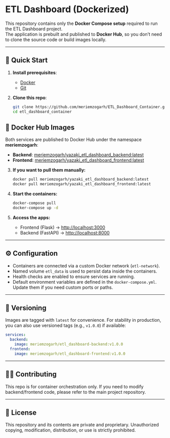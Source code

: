 # ETL Dashboard (Dockerized)

This repository contains only the **Docker Compose setup** required to run the ETL Dashboard project.  
The application is prebuilt and published to **Docker Hub**, so you don’t need to clone the source code or build images locally.

---

## 🚀 Quick Start

1. **Install prerequisites**:
   - [Docker](https://docs.docker.com/get-docker/)
    - [Git](https://git-scm.com/downloads)

2. **Clone this repo**:

   ```bash
   git clone https://github.com/meriemzogarh/ETL_Dashboard_Container.git
   cd etl_dashboard_container
   ````

## 🐳 Docker Hub Images

Both services are published to Docker Hub under the namespace **meriemzogarh**:

* **Backend**: [meriemzogarh/yazaki_etl_dashboard_backend:latest](https://hub.docker.com/r/meriemzogarh/yazaki_etl_dashboard_backend)
* **Frontend**: [meriemzogarh/yazaki_etl_dashboard_frontend:latest](https://hub.docker.com/r/meriemzogarh/yazaki_etl_dashboard_frontend)

3. **If you want to pull them manually:**

   ```bash
   docker pull meriemzogarh/yazaki_etl_dashboard_backend:latest
   docker pull meriemzogarh/yazaki_etl_dashboard_frontend:latest
   ```

4. **Start the containers:**

   ```bash
   docker-compose pull
   docker-compose up -d
   ```

5. **Access the apps:**

   * Frontend (Flask) → [http://localhost:3000](http://localhost:3000)
   * Backend (FastAPI) → [http://localhost:8000](http://localhost:8000)

---

## ⚙️ Configuration

* Containers are connected via a custom Docker network (`etl-network`).
* Named volume `etl_data` is used to persist data inside the containers.
* Health checks are enabled to ensure services are running.
* Default environment variables are defined in the `docker-compose.yml`.
  Update them if you need custom ports or paths.

---

## 🔖 Versioning

Images are tagged with `latest` for convenience.
For stability in production, you can also use versioned tags (e.g., `v1.0.0`) if available:

```yaml
services:
  backend:
    image: meriemzogarh/etl_dashboard-backend:v1.0.0
  frontend:
    image: meriemzogarh/etl_dashboard-frontend:v1.0.0
```

---

## 👩‍💻 Contributing

This repo is for container orchestration only.
If you need to modify backend/frontend code, please refer to the main project repository.

---

## 📜 License
This repository and its contents are private and proprietary.
Unauthorized copying, modification, distribution, or use is strictly prohibited.
